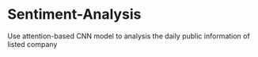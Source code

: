 # Sentiment-Analysis
Use attention-based CNN model to analysis the daily public information of listed company
